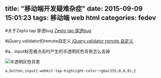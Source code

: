 title: "移动端开发疑难杂症"
date: 2015-09-09 15:01:23
tags: 移动端 web html
categories: fedev
---
#关于Zepto tap 穿透bug
[Zepto tap 穿透bug](http://7iang.com/blog/7iang/270)

#jQuery.validator的remote自定义
[jQuery.validator remote 自定义](http://www.cnblogs.com/xiawuyi/archive/2013/04/01/2990224.html)

#a、input标签被点击时产生的半透明灰色背景怎么去掉

![半透明灰色背景](http://ww1.sinaimg.cn/mw690/4cd14afbgw1evw7ufcc8qj206504b3yx.jpg)

```
a,button,input{-webkit-tap-highlight-color:rgba(255,0,0,0);}
```
